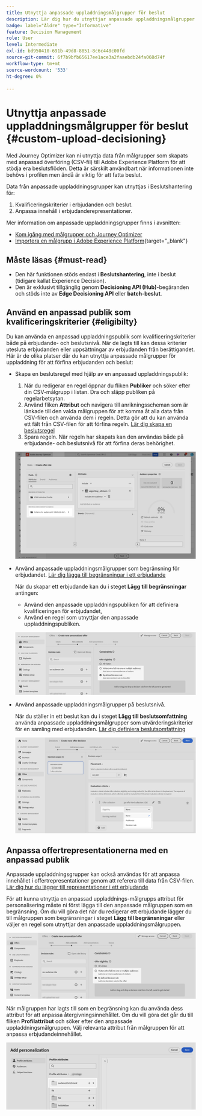 ```yaml
---
title: Utnyttja anpassade uppladdningsmålgrupper för beslut
description: Lär dig hur du utnyttjar anpassade uppladdningsmålgrupper för beslut.
badge: label="Äldre" type="Informative"
feature: Decision Management
role: User
level: Intermediate
exl-id: bd950410-691b-49d8-8851-8c6c448c00fd
source-git-commit: 6f7b9bfb65617ee1ace3a2faaebdb24fa068d74f
workflow-type: tm+mt
source-wordcount: '533'
ht-degree: 0%

---
```


# Utnyttja anpassade uppladdningsmålgrupper för beslut {#custom-upload-decisioning}

Med Journey Optimizer kan ni utnyttja data från målgrupper som skapats med anpassad överföring (CSV-fil) till Adobe Experience Platform för att stödja era beslutsflöden. Detta är särskilt användbart när informationen inte behövs i profilen men ändå är viktig för att fatta beslut.

Data från anpassade uppladdningsgrupper kan utnyttjas i Beslutshantering för:

1. Kvalificeringskriterier i erbjudanden och beslut.
2. Anpassa innehåll i erbjudanderepresentationer.

Mer information om anpassade uppladdningsgrupper finns i avsnitten:

* [Kom igång med målgrupper och Journey Optimizer](../audience/about-audiences.md)
* [Importera en målgrupp i Adobe Experience Platform](https://experienceleague.adobe.com/en/docs/experience-platform/segmentation/ui/audience-portal#import-audience){target="_blank"}

## Måste läsas {#must-read}

* Den här funktionen stöds endast i **Beslutshantering**, inte i beslut (tidigare kallat Experience Decision).
* Den är exklusivt tillgänglig genom **Decisioning API (Hub)**-begäranden och stöds inte av **Edge Decisioning API** eller **batch-beslut**.

## Använd en anpassad publik som kvalificeringskriterier {#eligibilty}

Du kan använda en anpassad uppladdningspublik som kvalificeringskriterier både på erbjudande- och beslutsnivå. När de lagts till kan dessa kriterier utesluta erbjudanden eller uppsättningar av erbjudanden från berättigandet. Här är de olika platser där du kan utnyttja anpassade målgrupper för uppladdning för att förfina erbjudanden och beslut:

* Skapa en beslutsregel med hjälp av en anpassad uppladdningspublik:

   1. När du redigerar en regel öppnar du fliken **Publiker** och söker efter din CSV-målgrupp i listan. Dra och släpp publiken på regelarbetsytan.
   1. Använd fliken **Attribut** och navigera till anrikningsscheman som är länkade till den valda målgruppen för att komma åt alla data från CSV-filen och använda dem i regeln. Detta gör att du kan använda ett fält från CSV-filen för att förfina regeln. [Lär dig skapa en beslutsregel](../offers/offer-library/creating-decision-rules.md)
   1. Spara regeln. När regeln har skapats kan den användas både på erbjudande- och beslutsnivå för att förfina deras behörighet.

  ![](assets/csv-rule.png)

* Använd anpassade uppladdningsmålgrupper som begränsning för erbjudandet. [Lär dig lägga till begränsningar i ett erbjudande](../offers/offer-library/add-constraints.md)

  När du skapar ett erbjudande kan du i steget **Lägg till begränsningar** antingen:

   * Använd den anpassade uppladdningspubliken för att definiera kvalificeringen för erbjudandet,
   * Använd en regel som utnyttjar den anpassade uppladdningspubliken.

  ![](assets/csv-offer.png)

* Använd anpassade uppladdningsmålgrupper på beslutsnivå.

  När du ställer in ett beslut kan du i steget **Lägg till beslutsomfattning** använda anpassade uppladdningsmålgrupper som utvärderingskriterier för en samling med erbjudanden. [Lär dig definiera beslutsomfattning](../offers/offer-activities/create-offer-activities.md#add-decision-scopes)

  ![](assets/csv-decision.png)

## Anpassa offertrepresentationerna med en anpassad publik

Anpassade uppladdningsgrupper kan också användas för att anpassa innehållet i offertrepresentationer genom att referera till data från CSV-filen. [Lär dig hur du lägger till representationer i ett erbjudande](../offers/offer-library/add-representations.md)

För att kunna utnyttja en anpassad uppladdnings-målgrupps attribut för personalisering måste ni först lägga till den anpassade målgruppen som en begränsning. Om du vill göra det när du redigerar ett erbjudande lägger du till målgruppen som begränsningar i steget **Lägg till begränsningar** eller väljer en regel som utnyttjar den anpassade uppladdningsmålgruppen.

![](assets/csv-offer.png)

När målgruppen har lagts till som en begränsning kan du använda dess attribut för att anpassa återgivningsinnehållet. Om du vill göra det går du till fliken **Profilattribut** och söker efter den anpassade uppladdningsmålgruppen. Välj relevanta attribut från målgruppen för att anpassa erbjudandeinnehållet.

![](assets/csv-perso.png)
